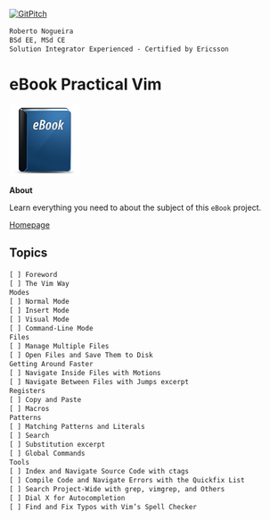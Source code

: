[![GitPitch](https://gitpitch.com/assets/badge.svg)](https://gitpitch.com/enogrob/ebook-practical-vim/master)
```
Roberto Nogueira  
BSd EE, MSd CE
Solution Integrator Experienced - Certified by Ericsson
```
# eBook Practical Vim

![ebook image](images/ebook.png)

**About**

Learn everything you need to about the subject of this `eBook` project.

[Homepage](https://pragprog.com/book/dnvim2/practical-vim-second-edition)

## Topics
```
[ ] Foreword
[ ] The Vim Way
Modes
[ ] Normal Mode
[ ] Insert Mode
[ ] Visual Mode
[ ] Command-Line Mode
Files
[ ] Manage Multiple Files
[ ] Open Files and Save Them to Disk
Getting Around Faster
[ ] Navigate Inside Files with Motions
[ ] Navigate Between Files with Jumps excerpt
Registers
[ ] Copy and Paste
[ ] Macros
Patterns
[ ] Matching Patterns and Literals
[ ] Search
[ ] Substitution excerpt
[ ] Global Commands
Tools
[ ] Index and Navigate Source Code with ctags
[ ] Compile Code and Navigate Errors with the Quickfix List
[ ] Search Project-Wide with grep, vimgrep, and Others
[ ] Dial X for Autocompletion
[ ] Find and Fix Typos with Vim’s Spell Checker
```
